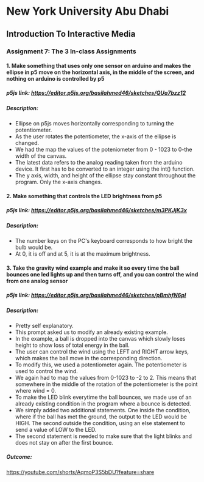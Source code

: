 # New York University Abu Dhabi
## Introduction To Interactive Media
### Assignment 7: The 3 In-class Assignments

#### 1. Make something that uses only one sensor on arduino and makes the ellipse in p5 move on the horizontal axis, in the middle of the screen, and nothing on arduino is controlled by p5
##### p5js link: https://editor.p5js.org/basilahmed46/sketches/QUa7bzz12
##### Description:
- Ellipse on p5js moves horizontally corresponding to turning the potentiometer.
- As the user rotates the potentiometer, the x-axis of the ellipse is changed.
- We had the map the values of the poteniometer from 0 - 1023 to 0-the width of the canvas. 
- The latest data refers to the analog reading taken from the arduino device. It first has to be converted to an integer using the int() function.
- The y axis, width, and height of the ellipse stay constant throughout the program. Only the x-axis changes.

#### 2. Make something that controls the LED brightness from p5
##### p5js link: https://editor.p5js.org/basilahmed46/sketches/m3PKJjK3x
##### Description:
- The number keys on the PC's keyboard corresponds to how bright the bulb would be.
- At 0, it is off and at 5, it is at the maximum brightness.

#### 3. Take the gravity wind example and make it so every time the ball bounces one led lights up and then turns off, and you can control the wind from one analog sensor
##### p5js link: https://editor.p5js.org/basilahmed46/sketches/pBmhfN6pI
##### Description:
- Pretty self explanatory.
- This prompt asked us to modify an already existing example.
- In the example, a ball is dropped into the canvas which slowly loses height to show loss of total energy in the ball.
- The user can control the wind using the LEFT and RIGHT arrow keys, which makes the ball move in the corresponding direction.
- To modify this, we used a potentiometer again. The potentiometer is used to control the wind.
- We again had to map the values from 0-1023 to -2 to 2. This means that somewhere in the middle of the rotation of the potentiometer is the point where wind = 0.
- To make the LED blink everytime the ball bounces, we made use of an already existing condition in the program where a bounce is detected.
- We simply added two additional statements. One inside the condition, where if the ball has met the ground, the output to the LED would be HIGH. The second outside the condition, using an else statement to send a value of LOW to the LED.
- The second statement is needed to make sure that the light blinks and does not stay on after the first bounce.

##### Outcome:
https://youtube.com/shorts/AqmoP3S5bDU?feature=share
